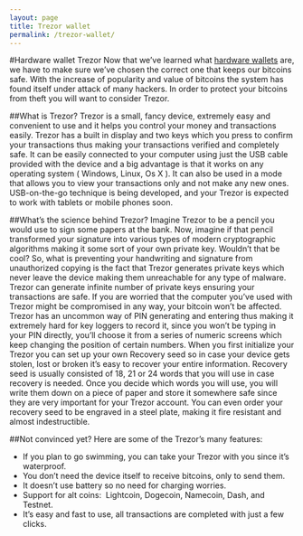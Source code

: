 ```yaml
---
layout: page
title: Trezor wallet
permalink: /trezor-wallet/
---
```

#Hardware wallet Trezor
Now that we’ve learned what [hardware wallets](http://buyhardwarewallet.com/hardwarewallet)  are, we have to make sure we’ve chosen the correct one that keeps our bitcoins safe. With the increase of popularity and value of bitcoins the system has found itself under attack of many hackers. In order to protect your bitcoins from theft you will want to consider Trezor.

##What is Trezor?
Trezor is a small, fancy device, extremely easy and convenient to use and it helps you control your money and transactions easily. Trezor has a built in display and two keys which you press to confirm your transactions thus making your transactions verified and completely safe. It can be easily connected to your computer using just the USB cable provided with the device and a big advantage is that it works on any operating system ( Windows, Linux, Os X ). It can also be used in a mode that allows you to view your transactions only and not make any new ones. USB-on-the-go technique is being developed, and your Trezor is expected to work with tablets or mobile phones soon.  

##What’s the science behind Trezor?
Imagine Trezor to be a pencil you would use to sign some papers at the bank. Now, imagine if that pencil transformed your signature into various types of modern cryptographic algorithms making it some sort of your own private key. Wouldn’t that be cool?
So, what is preventing your handwriting and signature from unauthorized copying is the fact that Trezor generates private keys which never leave the device making them unreachable for any type of malware. Trezor can generate infinite number of private keys ensuring your transactions are safe.
If you are worried that the computer you’ve used with Trezor might be compromised in any way,  your bitcoin won’t be affected. Trezor has an uncommon way of PIN generating and entering thus making it extremely hard for key loggers to record it, since you won’t be typing in your PIN directly, you’ll choose it from a series of numeric screens which keep changing the position of certain numbers.
When you first initialize your Trezor you can set up your own Recovery seed so in case your device gets stolen, lost or broken it’s easy to recover your entire information. Recovery seed is usually consisted of 18, 21 or 24 words that you will use in case recovery is needed. Once you decide which words you will use, you will write them down on a piece of paper and store it somewhere safe since they are very important for your Trezor account. You can even order your recovery seed to be engraved in a steel plate, making it fire resistant and almost indestructible.

##Not convinced yet?
Here are some of the Trezor’s many features:
- If you plan to go swimming, you can take your Trezor with you since it’s waterproof.
- You don’t need the device itself to receive bitcoins, only to send them.
- It doesn’t use battery so no need for charging worries.
- Support for alt coins:  Lightcoin, Dogecoin, Namecoin, Dash, and Testnet.
- It’s easy and fast to use, all transactions are completed with just a few clicks.
